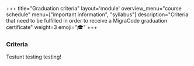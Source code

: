 +++
title="Graduation criteria"
layout='module'
overview_menu="course schedule"
menu=["important information", "syllabus"]
description="Criteria that need to be fulfilled in order to receive a MigraCode graduation certificate"
weight=3
emoji="🎓"
+++

### Criteria
Testunt testing testing!

